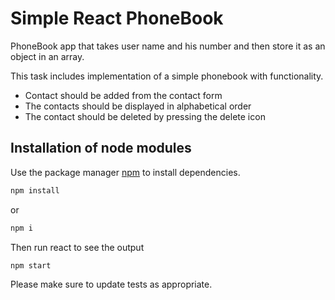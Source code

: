 # Simple React PhoneBook

PhoneBook app that takes user name and his number and then store it as an object in an array.

This task includes implementation of a simple phonebook with functionality.

* Contact should be added from the contact form
* The contacts should be displayed in alphabetical order
* The contact should be deleted by pressing the delete icon

## Installation of node modules

Use the package manager [npm](https://docs.npmjs.com/getting-started) to install dependencies.

```bash
npm install
```
or
```bash
npm i
```
Then run react to see the output

```bash
npm start
```

Please make sure to update tests as appropriate.